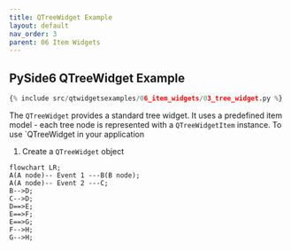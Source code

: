 ```yaml
---
title: QTreeWidget Example
layout: default
nav_order: 3
parent: 06 Item Widgets
---
```


## PySide6 QTreeWidget Example

```python
{% include src/qtwidgetsexamples/06_item_widgets/03_tree_widget.py %}
```

The `QTreeWidget` provides a standard tree widget. It uses a predefined item model - each tree node is represented with a `QTreeWidgetItem` instance. To use `QTreeWidget in your application

1. Create a `QTreeWidget` object

```mermaid
flowchart LR;
A(A node)-- Event 1 ---B(B node);
A(A node)-- Event 2 ---C;
B-->D;
C-->D;
D==>E;
E==>F;
E==>G;
F-->H;
G-->H;
```